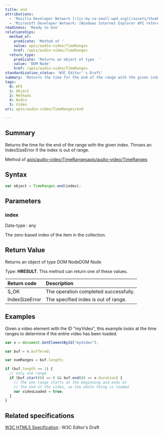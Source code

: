 ```yaml
---
title: end
attributions:
  - 'Mozilla Developer Network [![cc-by-sa-small-wpd.svg](/assets/thumb/8/8c/cc-by-sa-small-wpd.svg/120px-cc-by-sa-small-wpd.svg.png)](http://creativecommons.org/licenses/by-sa/3.0/us/): [Article](https://developer.mozilla.org/en-US/docs/Web/API/TimeRanges.end)'
  - 'Microsoft Developer Network: [Windows Internet Explorer API reference Article](http://msdn.microsoft.com/en-us/library/ie/hh828809%28v=vs.85%29.aspx)'
readiness: 'Ready to Use'
relationships:
  method_of:
    predicate: 'Method of '
    value: apis/audio-video/TimeRanges
    href: /apis/audio-video/TimeRanges
  return_type:
    predicate: 'Returns an object of type  '
    value: 'DOM Node'
    href: /apis/audio-video/TimeRanges
standardization_status: 'W3C Editor''s Draft'
summary: 'Returns the time for the end of the range with the given index. Throws an IndexSizeError if the index is out of range.'
tags:
  0: API
  1: Object
  2: Methods
  4: Audio
  5: Video
uri: apis/audio-video/TimeRanges/end

---
```

## <span>Summary</span>

Returns the time for the end of the range with the given index. Throws an IndexSizeError if the index is out of range.

Method of [apis/audio-video/TimeRanges](/apis/audio-video/TimeRanges)[apis/audio-video/TimeRanges](/apis/audio-video/TimeRanges)

## <span>Syntax</span>

``` js
var object = TimeRanges.end(index);
```

## <span>Parameters</span>

### <span>index</span>

 Data-type
:   any

 The zero-based index of the item in the collection.

## <span>Return Value</span>

Returns an object of type DOM NodeDOM Node

Type: **HRESULT**. This method can return one of these values.

|Return code|Description|
|:----------|:----------|
|S\_OK|The operation completed successfully.|
|IndexSizeError|The specified index is out of range.|

## <span>Examples</span>

Given a video element with the ID "myVideo", this example looks at the time ranges to determine if the entire video has been loaded.

``` js
var v = document.GetElementById("myVideo");

var buf = v.buffered;

var numRanges = buf.length;

if (buf.length == 1) {
  // only one range
  if (buf.start(0) == 0 && buf.end(0) == v.duration) {
    // The one range starts at the beginning and ends at
    // the end of the video, so the whole thing is loaded
    var videoLoaded = true;
  }
}
```

## <span>Related specifications</span>

[W3C HTML5 Specification](http://dev.w3.org/html5/spec/single-page.html)
:   W3C Editor's Draft
